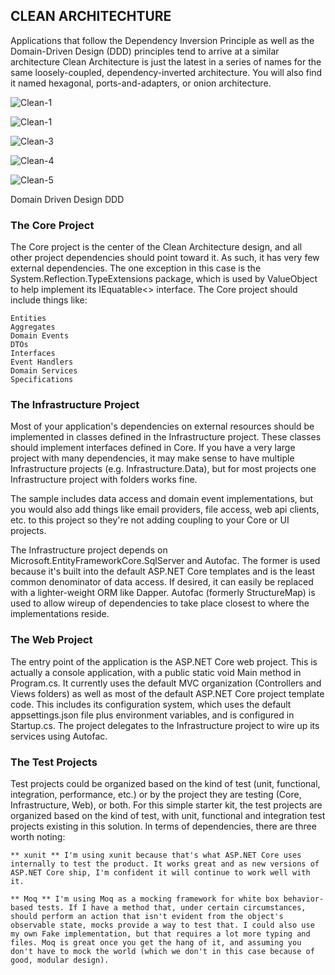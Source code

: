 ## CLEAN ARCHITECHTURE ##
Applications that follow the Dependency Inversion Principle as well as the Domain-Driven Design (DDD) principles tend to arrive at a similar architecture
Clean Architecture is just the latest in a series of names for the same loosely-coupled, dependency-inverted architecture. 
You will also find it named hexagonal, ports-and-adapters, or onion architecture.

![Clean-1](https://user-images.githubusercontent.com/74425320/115637623-37ee5780-a2d6-11eb-9265-91fd2e83c82e.png)

![Clean-1](https://user-images.githubusercontent.com/74425320/115637637-42105600-a2d6-11eb-9f47-75747accb3be.png)

![Clean-3](https://user-images.githubusercontent.com/74425320/115637686-5f452480-a2d6-11eb-8dfe-5fba0bd6879f.png)

![Clean-4](https://user-images.githubusercontent.com/74425320/115637707-6bc97d00-a2d6-11eb-9325-835dee1c19bd.png)

![Clean-5](https://user-images.githubusercontent.com/74425320/115637718-71bf5e00-a2d6-11eb-9cb4-b06ac7eba16d.png)


Domain Driven Design DDD
  
  
  ### The Core Project ###
  The Core project is the center of the Clean Architecture design, and all other project dependencies should point toward it. As such, it has very few external dependencies. The one exception in this case is the System.Reflection.TypeExtensions package, which is used by ValueObject to help implement its IEquatable<> interface. The Core project should include things like:

    Entities
    Aggregates
    Domain Events
    DTOs
    Interfaces
    Event Handlers
    Domain Services
    Specifications

 ### The Infrastructure Project ###
 
 Most of your application's dependencies on external resources should be implemented in classes defined in the Infrastructure project. 
 These classes should implement interfaces defined in Core. If you have a very large project with many dependencies, 
 it may make sense to have multiple Infrastructure projects (e.g. Infrastructure.Data), but for most projects one Infrastructure project with folders works fine. 
 
 The sample includes data access and domain event implementations, but you would also add things like email providers, file access, web api clients, etc. 
 to this project so they're not adding coupling to your Core or UI projects.

The Infrastructure project depends on Microsoft.EntityFrameworkCore.SqlServer and Autofac. 
The former is used because it's built into the default ASP.NET Core templates and is the least common denominator of data access. 
If desired, it can easily be replaced with a lighter-weight ORM like Dapper. 
Autofac (formerly StructureMap) is used to allow wireup of dependencies to take place closest to where the implementations reside.

### The Web Project ###

The entry point of the application is the ASP.NET Core web project. This is actually a console application, with a public static void Main method in Program.cs. 
It currently uses the default MVC organization (Controllers and Views folders) as well as most of the default ASP.NET Core project template code. 
This includes its configuration system, which uses the default appsettings.json file plus environment variables, and is configured in Startup.cs. 
The project delegates to the Infrastructure project to wire up its services using Autofac.

### The Test Projects ####

Test projects could be organized based on the kind of test (unit, functional, integration, performance, etc.) or 
by the project they are testing (Core, Infrastructure, Web), or both. For this simple starter kit, 
the test projects are organized based on the kind of test, with unit, functional and integration test projects existing in this solution. 
In terms of dependencies, there are three worth noting:

    ** xunit ** I'm using xunit because that's what ASP.NET Core uses internally to test the product. It works great and as new versions of ASP.NET Core ship, I'm confident it will continue to work well with it.

    ** Moq ** I'm using Moq as a mocking framework for white box behavior-based tests. If I have a method that, under certain circumstances, should perform an action that isn't evident from the object's observable state, mocks provide a way to test that. I could also use my own Fake implementation, but that requires a lot more typing and files. Moq is great once you get the hang of it, and assuming you don't have to mock the world (which we don't in this case because of good, modular design).
